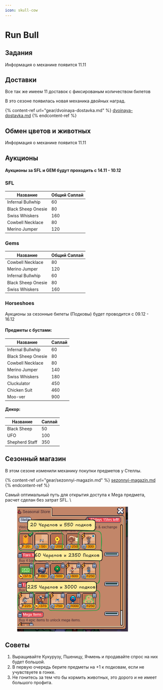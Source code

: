 ```yaml
---
icon: skull-cow
---
```


# Run Bull

## Задания

Информация о механике появится 11.11

## Доставки

Все так же имеем 11 доставок с фиксированым количеством билетов

В это сезоне появилась новая механика двойных наград.

{% content-ref url="gear/dvoinaya-dostavka.md" %}
[dvoinaya-dostavka.md](gear/dvoinaya-dostavka.md)
{% endcontent-ref %}

## Обмен цветов и животных&#x20;

Информация о механике появится 11.11

## Аукционы&#x20;

#### Аукционы за SFL и  GEM будут проходить с 14.11 - 10.12&#x20;

### SFL

| Название           | Общий Саплай |
| ------------------ | ------------ |
| Infernal Bullwhip  | 60           |
| Black Sheep Onesie | 80           |
| Swiss Whiskers     | 160          |
| Cowbell Necklace   | 80           |
| Merino Jumper      | 120          |

### Gems

| Название           | Общий Саплай |
| ------------------ | ------------ |
| Cowbell Necklace   | 80           |
| Merino Jumper      | 120          |
| Infernal Bullwhip  | 60           |
| Black Sheep Onesie | 80           |
| Swiss Whiskers     | 160          |

### Horseshoes

Аукционы за сезонные билеты (Подковы) будет проводится с 09.12 - 16.12

#### Предметы с бустами:&#x20;

| Название           | Саплай |
| ------------------ | ------ |
| Infernal Bullwhip  | 60     |
| Black Sheep Onesie | 80     |
| Cowbell Necklace   | 80     |
| Merino Jumper      | 140    |
| Swiss Whiskers     | 180    |
| Cluckulator        | 450    |
| Chicken Suit       | 460    |
| Moo-ver            | 900    |

#### Декор:&#x20;

| Название       | Саплай |
| -------------- | ------ |
| Black Sheep    | 50     |
| UFO            | 100    |
| Shepherd Staff | 350    |

## Сезонный магазин

В этом сезоне изменили механику покупки предметов у Стеллы.&#x20;

{% content-ref url="gear/sezonnyi-magazin.md" %}
[sezonnyi-magazin.md](gear/sezonnyi-magazin.md)
{% endcontent-ref %}

Самый оптимальный путь для открытия доступа к Mega предмета, расчет сделан без затрат SFL. \


<figure><img src=".gitbook/assets/image.png" alt="" width="365"><figcaption></figcaption></figure>

## Советы

1. Выращивайте Кукурузу, Пшеницу, Ячмень и продавайте спрос на них будет большой.&#x20;
2. В первую очередь берите предметы на +1 к подковам, если не учувствуете в гонке. &#x20;
3. Не гонитесь за тем что бы кормить животных, это дорого и не имеет большого профита.&#x20;
